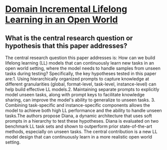 # [Domain Incremental Lifelong Learning in an Open World](https://arxiv.org/abs/2305.06555)

## What is the central research question or hypothesis that this paper addresses?

The central research question this paper addresses is: How can we build lifelong learning (LL) models that can continuously learn new tasks in an open world setting, where the model needs to handle samples from unseen tasks during testing? Specifically, the key hypotheses tested in this paper are:1. Using hierarchically organized prompts to capture knowledge at different granularities (global, format-level, task-level, instance-level) can help build effective LL models.2. Maintaining separate prompts to explicitly model unseen tasks, along with prompt keys to facilitate knowledge sharing, can improve the model's ability to generalize to unseen tasks. 3. Combining task-specific and instance-specific components allows the model to achieve both high LL performance and the ability to handle unseen tasks.The authors propose Diana, a dynamic architecture that uses soft prompts in a hierarchy to test these hypotheses. Diana is evaluated on two benchmark LL task sets and shown to outperform prior state-of-the-art methods, especially on unseen tasks. The central contribution is a new LL model design that can continuously learn in a more realistic open world setting.

